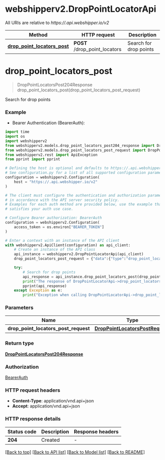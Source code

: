 # webshipperv2.DropPointLocatorApi

All URIs are relative to *https://.api.webshipper.io/v2*

Method | HTTP request | Description
------------- | ------------- | -------------
[**drop_point_locators_post**](DropPointLocatorApi.md#drop_point_locators_post) | **POST** /drop_point_locators | Search for drop points


# **drop_point_locators_post**
> DropPointLocatorsPost204Response drop_point_locators_post(drop_point_locators_post_request)

Search for drop points

### Example

* Bearer Authentication (BearerAuth):
```python
import time
import os
import webshipperv2
from webshipperv2.models.drop_point_locators_post204_response import DropPointLocatorsPost204Response
from webshipperv2.models.drop_point_locators_post_request import DropPointLocatorsPostRequest
from webshipperv2.rest import ApiException
from pprint import pprint

# Defining the host is optional and defaults to https://.api.webshipper.io/v2
# See configuration.py for a list of all supported configuration parameters.
configuration = webshipperv2.Configuration(
    host = "https://.api.webshipper.io/v2"
)

# The client must configure the authentication and authorization parameters
# in accordance with the API server security policy.
# Examples for each auth method are provided below, use the example that
# satisfies your auth use case.

# Configure Bearer authorization: BearerAuth
configuration = webshipperv2.Configuration(
    access_token = os.environ["BEARER_TOKEN"]
)

# Enter a context with an instance of the API client
with webshipperv2.ApiClient(configuration) as api_client:
    # Create an instance of the API class
    api_instance = webshipperv2.DropPointLocatorApi(api_client)
    drop_point_locators_post_request = {"data":{"type":"drop_point_locators","attributes":{"carrier_id":1,"service_code":"PARCELSHOP","delivery_address":{"address_1":"Lyngbygade 8","zip":"8600","city":"Silkeborg","country_code":"DK"}}}} # DropPointLocatorsPostRequest | 

    try:
        # Search for drop points
        api_response = api_instance.drop_point_locators_post(drop_point_locators_post_request)
        print("The response of DropPointLocatorApi->drop_point_locators_post:\n")
        pprint(api_response)
    except Exception as e:
        print("Exception when calling DropPointLocatorApi->drop_point_locators_post: %s\n" % e)
```



### Parameters

Name | Type | Description  | Notes
------------- | ------------- | ------------- | -------------
 **drop_point_locators_post_request** | [**DropPointLocatorsPostRequest**](DropPointLocatorsPostRequest.md)|  | 

### Return type

[**DropPointLocatorsPost204Response**](DropPointLocatorsPost204Response.md)

### Authorization

[BearerAuth](../README.md#BearerAuth)

### HTTP request headers

 - **Content-Type**: application/vnd.api+json
 - **Accept**: application/vnd.api+json

### HTTP response details
| Status code | Description | Response headers |
|-------------|-------------|------------------|
**204** | Created |  -  |

[[Back to top]](#) [[Back to API list]](../README.md#documentation-for-api-endpoints) [[Back to Model list]](../README.md#documentation-for-models) [[Back to README]](../README.md)

